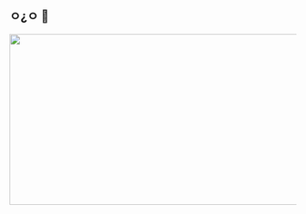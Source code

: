 ## ㅇ¿ㅇ 👋

<!--
**d-kjh/d-kjh** is a ✨ _special_ ✨ repository because its `README.md` (this file) appears on your GitHub profile.

Here are some ideas to get you started:

- 🔭 I’m currently working on ...
- 🌱 I’m currently learning ...
- 👯 I’m looking to collaborate on ...
- 🤔 I’m looking for help with ...
- 💬 Ask me about ...
- 📫 How to reach me: ...
- 😄 Pronouns: ...
- ⚡ Fun fact: ...
-->

<a href="https://www.gitanimals.org/en_US?utm_medium=image&utm_source=d-kjh&utm_content=farm">
<img
  src="https://render.gitanimals.org/farms/d-kjh"
  width="600"
  height="300"
/>
</a>
